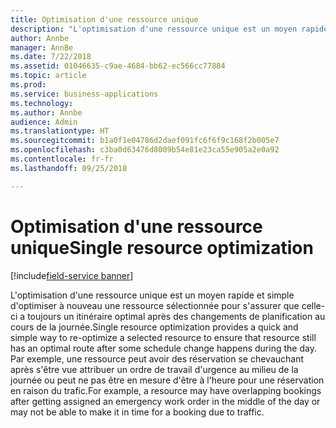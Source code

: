 ```yaml
---
title: Optimisation d'une ressource unique
description: "L'optimisation d'une ressource unique est un moyen rapide et simple d'optimiser à nouveau une ressource sélectionnée pour s'assurer que celle-ci a toujours un itinéraire optimal après des changements de planification au cours de la journée."
author: Annbe
manager: AnnBe
ms.date: 7/22/2018
ms.assetid: 01046635-c9ae-4684-bb62-ec566cc77884
ms.topic: article
ms.prod: 
ms.service: business-applications
ms.technology: 
ms.author: Annbe
audience: Admin
ms.translationtype: HT
ms.sourcegitcommit: b1a0f1e04786d2daef091fc6f6f9c168f2b005e7
ms.openlocfilehash: c3ba0d63476d8009b54e81e23ca55e905a2e0a92
ms.contentlocale: fr-fr
ms.lasthandoff: 09/25/2018

---
```


#  <a name="single-resource-optimization"></a><span data-ttu-id="964b4-103">Optimisation d'une ressource unique</span><span class="sxs-lookup"><span data-stu-id="964b4-103">Single resource optimization</span></span>

[!include[field-service banner](../../../includes/field-service.md)]



<span data-ttu-id="964b4-104">L'optimisation d'une ressource unique est un moyen rapide et simple d'optimiser à nouveau une ressource sélectionnée pour s'assurer que celle-ci a toujours un itinéraire optimal après des changements de planification au cours de la journée.</span><span class="sxs-lookup"><span data-stu-id="964b4-104">Single resource optimization provides a quick and simple way to re-optimize a selected resource to ensure that resource still has an optimal route after some schedule change happens during the day.</span></span> <span data-ttu-id="964b4-105">Par exemple, une ressource peut avoir des réservation se chevauchant après s'être vue attribuer un ordre de travail d'urgence au milieu de la journée ou peut ne pas être en mesure d'être à l'heure pour une réservation en raison du trafic.</span><span class="sxs-lookup"><span data-stu-id="964b4-105">For example, a resource may have overlapping bookings after getting assigned an emergency work order in the middle of the day or may not be able to make it in time for a booking due to traffic.</span></span>

